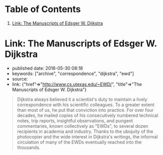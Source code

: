 
# Table of Contents

1.  [Link: The Manuscripts of Edsger W. Dijkstra](#link-the-manuscripts-of-edsger-w.-dijkstra)


<a id="link-the-manuscripts-of-edsger-w.-dijkstra"></a>

# Link: The Manuscripts of Edsger W. Dijkstra

-   published date: 2016-05-30 08:18
-   keywords: ["archive", "correspondence", "dijkstra", "ewd"]
-   source:
-   link: {"href"=>"<http://www.cs.utexas.edu/~EWD/>", "title"=>"The Manuscripts of Edsger W. Dijkstra"}

> Dijkstra always believed it a scientist's duty to maintain a lively correspondence with his scientific colleagues. To a greater extent than most of us, he put that conviction into practice. For over four decades, he mailed copies of his consecutively numbered technical notes, trip reports, insightful observations, and pungent commentaries, known collectively as "EWDs", to several dozen recipients in academia and industry. Thanks to the ubiquity of the photocopier and the wide interest in Dijkstra's writings, the informal circulation of many of the EWDs eventually reached into the thousands.

